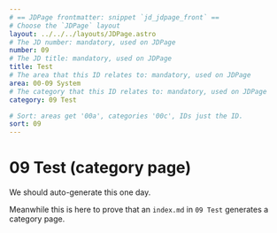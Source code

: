 ```yaml
---
# == JDPage frontmatter: snippet `jd_jdpage_front` ==
# Choose the `JDPage` layout
layout: ../../../layouts/JDPage.astro
# The JD number: mandatory, used on JDPage
number: 09
# The JD title: mandatory, used on JDPage
title: Test
# The area that this ID relates to: mandatory, used on JDPage
area: 00-09 System
# The category that this ID relates to: mandatory, used on JDPage
category: 09 Test

# Sort: areas get '00a', categories '00c', IDs just the ID.
sort: 09
---
```


# 09 Test (category page)

We should auto-generate this one day.

Meanwhile this is here to prove that an `index.md` in `09 Test` generates a category page.
